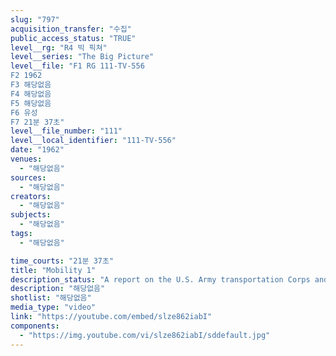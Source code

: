 ```yaml
---
slug: "797"
acquisition_transfer: "수집"
public_access_status: "TRUE"
level__rg: "R4 빅 픽쳐"
level__series: "The Big Picture"
level__file: "F1 RG 111-TV-556
F2 1962
F3 해당없음
F4 해당없음
F5 해당없음
F6 유성
F7 21분 37초"
level__file_number: "111"
level__local_identifier: "111-TV-556"
date: "1962"
venues: 
  - "해당없음"
sources: 
  - "해당없음"
creators: 
  - "해당없음"
subjects: 
  - "해당없음"
tags: 
  - "해당없음"

time_courts: "21분 37초"
title: "Mobility 1"
description_status: "A report on the U.S. Army transportation Corps and the hob it is doing in keeping the Army moving."
description: "해당없음"
shotlist: "해당없음"
media_type: "video"
link: "https://youtube.com/embed/slze862iabI"
components: 
  - "https://img.youtube.com/vi/slze862iabI/sddefault.jpg"
---
```


